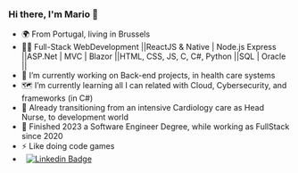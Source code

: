 ### Hi there, I'm Mario 👋

- 🌍 From Portugal, living in Brussels
- 🤸‍♂️ Full-Stack WebDevelopment ||ReactJS & Native | Node.js Express ||ASP.Net | MVC | Blazor ||HTML, CSS, JS, C, C#, Python ||SQL | Oracle ||
- 🧭 I’m currently working on Back-end projects, in health care systems
- 🗺️ I’m currently learning all I can related with Cloud, Cybersecurity, and frameworks (in C#)
- 🏥 Already transitioning from an intensive Cardiology care as Head Nurse, to development world
- 🥂 Finished 2023 a Software Engineer Degree, while working as FullStack since 2020
- ⚡ Like doing code games
- &nbsp; [![Linkedin Badge](https://img.shields.io/badge/-MarioCarvalho-blue?style=flat&logo=Linkedin&logoColor=white)](https://www.linkedin.com/in/mario-carvalho/)
<!--
**MP-C/mp-c** is a ✨ _special_ ✨ repository because its `README.md` (this file) appears on your GitHub profile.

Here are some ideas to get you started:

- 🔭 I’m currently working on ...
- 🌱 I’m currently learning ...
- 👯 I’m looking to collaborate on ...
- 🤔 I’m looking for help with ...
- 💬 Ask me about ...
- 📫 How to reach me: ...
- 😄 Pronouns: ...
- ⚡ Fun fact: ...
-->
